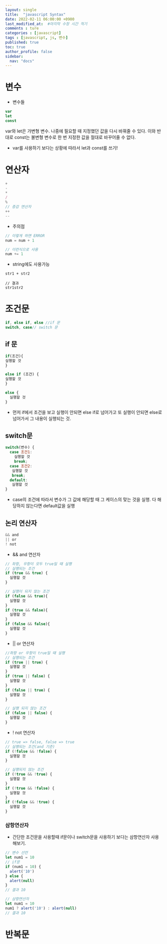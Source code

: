 ```yaml
---
layout: single
title:  "javascript Syntax"
date: 2022-02-11 06:00:00 +0900
last_modified_at:  #마지막 수정 시간 적기
comments : ture
categories : [javascript]
tags : [javascript, js, 변수]
published: true
toc: true 
author_profile: false
sidebar: 
  nav: "docs"
---
```


# 변수

+ 변수들

```javascript
var
let
const
```

var와 let은 가변형 변수. 나중에 필요할 때 지정했던 값을 다시 바꿔줄 수 있다. 이와 반대로 const는 불변형 변수로 한 번 지정한 값을 절대로 바꾸어줄 수 없다.


+ var를 사용하기 보다는 상황에 따라서 let과 const를 쓰기!

# 연산자

```javascript
+
-
*
/
%
// 증감 연산자
++
--
```

+ 주의점

```javascript 
// 이렇게 하면 ERROR
num = num + 1

// 이런식으로 사용
num += 1
```

+ string에도 사용가능

```javasceript
str1 + str2

// 결과
str1str2
```

# 조건문

```javascript
if, else if, else //if 문
switch, case// switch 문
```

## if 문

```javascript
if(조건){
실행할 것
} 

else if (조건) {
실행할 것
} 

else {
  실행할 것
}
```

+ 먼저 if에서 조건을 보고 실행이 안되면 else if로 넘어가고 또 실행이 안되면 else로 넘어가서 그 내용이 실행되는 것.

## switch문

```javascript
switch(변수) {
  case 조건1:
    실행할 것
    break;
  case 조건2:
   실행할 것
   break;
  default:
   실행할 것
}
```

+ case의 조건에 따라서 변수가 그 값에 해당할 때 그 케이스의 맞는 것을 실행. 다 해당하지 않는다면 default값을 실행

## 논리 연산자

```javascript
&& and
|| or
! not
```

+ && and 연산자

```javascript
// 좌항, 우항이 모두 true일 때 실행
// 실행되는 조건
if (true && true) {
  실행할 것
}

// 실행이 되지 않는 조건
if (false && true){
  실행할 것
}
if (true && false){
  실행할 것
}
if (false && false){
  실행할 것
}
```

+ || or 연산자

```javascript
//좌항 or 우항이 true일 때 실행
// 실행되는 조건
if (true || true) {
  실행할 것
}
if (true || false) {
  실행할 것
}
if (false || true) {
  실행할 것
}

// 실행 되지 않는 조건
if (false || false) {
  실행할 것
}
```

+ ! not 연산자

```javascript
// true => false, false => true
// 실행되는 조건(and 기준)
if (!false && !false) {
  실행할 것
}

// 실행되지 않는 조건
if (!true && !true) {
  실행할 것
}
if (!true && !false) {
  실행할 것
}
if (!false && !true) {
  실행할 것
}
```

### 삼항연산자

+ 간단한 조건문을 사용할때 if문이나 switch문을 사용하기 보다는 삼항연산자 사용해보기.

```javascript
// 변수 선언
let num1 = 10
// if문
if (num1 = 10) {
  alert('10')
} else {
  alert(null)
}
// 결과 10

// 삼항연산자
let num1 = 10
num1 ? alert('10') : alert(null)
// 결과 10
```

#  반복문